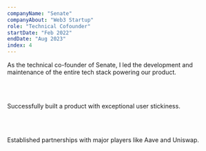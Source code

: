 ```yaml
---
companyName: "Senate"
companyAbout: "Web3 Startup"
role: "Technical Cofounder"
startDate: "Feb 2022"
endDate: "Aug 2023"
index: 4
---
```


As the technical co-founder of Senate, I led the development and maintenance of the entire tech stack powering our product.

<br></br>

Successfully built a product with exceptional user stickiness.

<br></br>

Established partnerships with major players like Aave and Uniswap.
